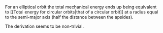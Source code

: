 For an elliptical orbit the total mechanical energy ends up being equivalent to [[Total energy for circular orbits|that of a circular orbit]] at a radius equal to the semi-major axis (half the distance between the apsides).

The derivation seems to be non-trivial.